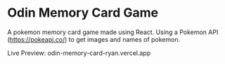 # Odin Memory Card Game

A pokemon memory card game made using React. Using a Pokemon API (https://pokeapi.co/) to get images and names of pokemon.

Live Preview: odin-memory-card-ryan.vercel.app
